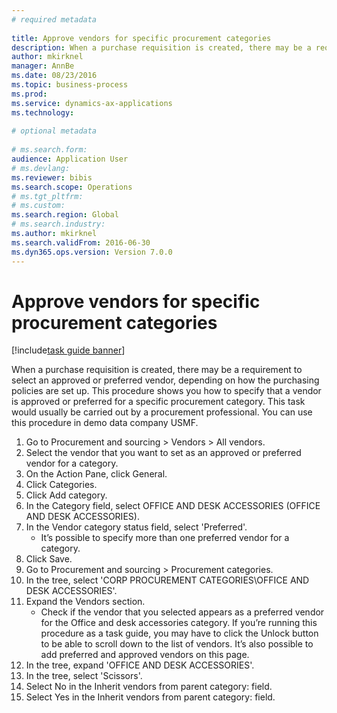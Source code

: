 ```yaml
--- 
# required metadata 
 
title: Approve vendors for specific procurement categories
description: When a purchase requisition is created, there may be a requirement to select an approved or preferred vendor, depending on how the purchasing policies are set up. 
author: mkirknel
manager: AnnBe 
ms.date: 08/23/2016
ms.topic: business-process 
ms.prod:  
ms.service: dynamics-ax-applications 
ms.technology:  
 
# optional metadata 
 
# ms.search.form:   
audience: Application User 
# ms.devlang:  
ms.reviewer: bibis
ms.search.scope: Operations 
# ms.tgt_pltfrm:  
# ms.custom:  
ms.search.region: Global
# ms.search.industry: 
ms.author: mkirknel
ms.search.validFrom: 2016-06-30 
ms.dyn365.ops.version: Version 7.0.0 
---
```

# Approve vendors for specific procurement categories

[!include[task guide banner](../../includes/task-guide-banner.md)]

When a purchase requisition is created, there may be a requirement to select an approved or preferred vendor, depending on how the purchasing policies are set up. This procedure shows you how to specify that a vendor is approved or preferred for a specific procurement category. This task would usually be carried out by a procurement professional. You can use this procedure in demo data company USMF.

1. Go to Procurement and sourcing > Vendors > All vendors.
2. Select the vendor that you want to set as an approved or preferred vendor for a category.
3. On the Action Pane, click General.
4. Click Categories.
5. Click Add category.
6. In the Category field, select OFFICE AND DESK ACCESSORIES (OFFICE AND DESK ACCESSORIES).
7. In the Vendor category status field, select 'Preferred'.
    * It’s possible to specify more than one preferred vendor for a category.  
8. Click Save.
9. Go to Procurement and sourcing > Procurement categories.
10. In the tree, select 'CORP PROCUREMENT CATEGORIES\OFFICE AND DESK ACCESSORIES'.
11. Expand the Vendors section.
    * Check if the vendor that you selected  appears as a preferred vendor for the Office and desk accessories category. If you’re running this procedure as a task guide, you may have to click the Unlock button to be able to scroll down to the list of vendors.  It’s also possible to add preferred and approved vendors on this page.  
12. In the tree, expand 'OFFICE AND DESK ACCESSORIES'.
13. In the tree, select 'Scissors'.
14. Select No in the Inherit vendors from parent category: field.
15. Select Yes in the Inherit vendors from parent category: field.

